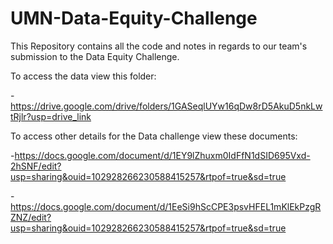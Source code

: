 # UMN-Data-Equity-Challenge
This Repository contains all the code and notes in regards to our team's submission to the Data Equity Challenge.

To access the data view this folder: 

-https://drive.google.com/drive/folders/1GASeqlUYw16qDw8rD5AkuD5nkLwtRjlr?usp=drive_link

To access other details for the Data challenge view these documents:

-https://docs.google.com/document/d/1EY9lZhuxm0IdFfN1dSID695Vxd-2hSNF/edit?usp=sharing&ouid=102928266230588415257&rtpof=true&sd=true

-https://docs.google.com/document/d/1EeSi9hScCPE3psvHFEL1mKlEkPzgRZNZ/edit?usp=sharing&ouid=102928266230588415257&rtpof=true&sd=true
